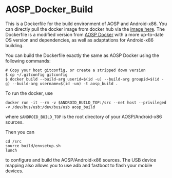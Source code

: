 # AOSP_Docker_Build
This is a Dockerfile for the build environment of AOSP and Android-x86. 
You can directly pull the docker image from docker hub via the [image here](https://hub.docker.com/repository/docker/yoda117/aosp_build/). 
The Dockerfile is a modified version from [AOSP Docker](https://android.googlesource.com/platform/build/+/master/tools/docker) with a more up-to-date OS version and dependencies,
  as well as adaptations for Android-x86 building.
  
You can build the Dockerfile exactly the same as AOSP Docker using the following commands:
```
# Copy your host gitconfig, or create a stripped down version
$ cp ~/.gitconfig gitconfig
$ docker build --build-arg userid=$(id -u) --build-arg groupid=$(id -g) --build-arg username=$(id -un) -t aosp_build .
```
To run the docker, use
```
docker run -it --rm -v $ANDROID_BUILD_TOP:/src --net host --privileged -v /dev/bus/usb:/dev/bus/usb aosp_build
```
where `$ANDROID_BUILD_TOP` is the root directory of your AOSP/Android-x86 sources.

Then you can
```
cd /src
source build/envsetup.sh
lunch
```
to configure and build the AOSP/Android-x86 sources. The USB device mapping also allows you to use adb and fastboot to flash your mobile devices.
